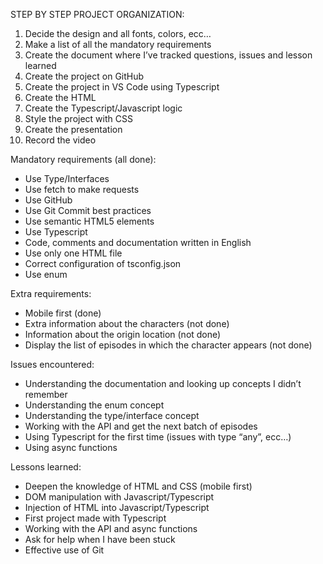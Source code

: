 STEP BY STEP PROJECT ORGANIZATION:
1. Decide the design and all fonts, colors, ecc…
2. Make a list of all the mandatory requirements
3. Create the document where I’ve tracked questions, issues and lesson learned
4. Create the project on GitHub
5. Create the project in VS Code using Typescript
6. Create the HTML
7. Create the Typescript/Javascript logic
8. Style the project with CSS
9. Create the presentation
10. Record the video

Mandatory requirements (all done):
- Use Type/Interfaces
- Use fetch to make requests
- Use GitHub
- Use Git Commit best practices
- Use semantic HTML5 elements
- Use Typescript
- Code, comments and documentation written in English
- Use only one HTML file
- Correct configuration of tsconfig.json
- Use enum

Extra requirements:
- Mobile first (done)
- Extra information about the characters (not done)
- Information about the origin location (not done)
- Display the list of episodes in which the character appears (not done)

Issues encountered:
- Understanding the documentation and looking up concepts I didn’t remember
- Understanding the enum concept
- Understanding the type/interface concept
- Working with the API and get the next batch of episodes
- Using Typescript for the first time (issues with type “any”, ecc…)
- Using async functions

Lessons learned:
- Deepen the knowledge of HTML and CSS (mobile first)
- DOM manipulation with Javascript/Typescript
- Injection of HTML into Javascript/Typescript
- First project made with Typescript
- Working with the API and async functions
- Ask for help when I have been stuck
- Effective use of Git


